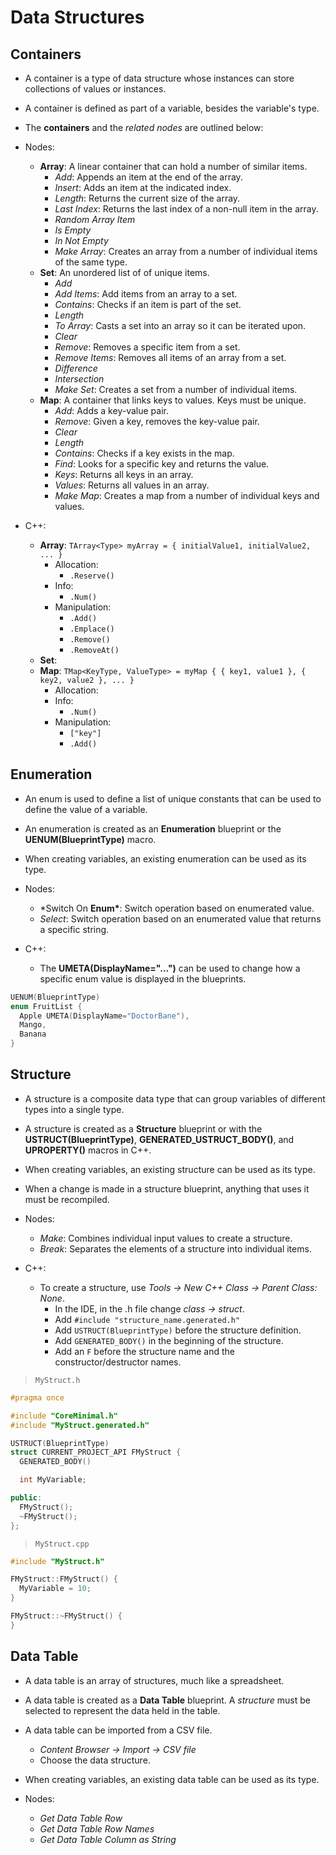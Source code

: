 # Data Structures

## Containers

- A container is a type of data structure whose instances can store collections of values or instances.
- A container is defined as part of a variable, besides the variable's type.
- The **containers** and the _related nodes_ are outlined below:

- Nodes:
  - **Array**: A linear container that can hold a number of similar items.
    - _Add_: Appends an item at the end of the array.
    - _Insert_: Adds an item at the indicated index.
    - _Length_: Returns the current size of the array.
    - _Last Index_: Returns the last index of a non-null item in the array.
    - _Random Array Item_
    - _Is Empty_
    - _In Not Empty_
    - _Make Array_: Creates an array from a number of individual items of the same type.
  - **Set**: An unordered list of of unique items.
    - _Add_
    - _Add Items_: Add items from an array to a set.
    - _Contains_: Checks if an item is part of the set.
    - _Length_
    - _To Array_: Casts a set into an array so it can be iterated upon.
    - _Clear_
    - _Remove_: Removes a specific item from a set.
    - _Remove Items_: Removes all items of an array from a set.
    - _Difference_
    - _Intersection_
    - _Make Set_: Creates a set from a number of individual items.
  - **Map**: A container that links keys to values. Keys must be unique.
    - _Add_: Adds a key-value pair.
    - _Remove_: Given a key, removes the key-value pair.
    - _Clear_
    - _Length_
    - _Contains_: Checks if a key exists in the map.
    - _Find_: Looks for a specific key and returns the value.
    - _Keys_: Returns all keys in an array.
    - _Values_: Returns all values in an array.
    - _Make Map_: Creates a map from a number of individual keys and values.

- C++:
  - **Array**: `TArray<Type> myArray = { initialValue1, initialValue2, ... }`
    - Allocation:
      - `.Reserve()`
    - Info:
      - `.Num()`
    - Manipulation:
      - `.Add()`
      - `.Emplace()`
      - `.Remove()`
      - `.RemoveAt()`
  - **Set**:
  - **Map**: `TMap<KeyType, ValueType> = myMap { { key1, value1 }, { key2, value2 }, ... }`
    - Allocation:
    - Info:
      - `.Num()`
    - Manipulation:
      - `["key"]`
      - `.Add()`

## Enumeration

- An enum is used to define a list of unique constants that can be used to define the value of a variable.
- An enumeration is created as an **Enumeration** blueprint or the **UENUM(BlueprintType)** macro.
- When creating variables, an existing enumeration can be used as its type.

- Nodes:
  - \*Switch On **Enum\***: Switch operation based on enumerated value.
  - _Select_: Switch operation based on an enumerated value that returns a specific string.

- C++:
  - The **UMETA(DisplayName="...")** can be used to change how a specific enum value is displayed in the blueprints.

```c++
UENUM(BlueprintType)
enum FruitList {
  Apple UMETA(DisplayName="DoctorBane"),
  Mango,
  Banana
}
```

## Structure

- A structure is a composite data type that can group variables of different types into a single type.
- A structure is created as a **Structure** blueprint or with the **USTRUCT(BlueprintType)**, **GENERATED_USTRUCT_BODY()**, and **UPROPERTY()** macros in C++.
- When creating variables, an existing structure can be used as its type.
- When a change is made in a structure blueprint, anything that uses it must be recompiled.

- Nodes:
  - _Make_: Combines individual input values to create a structure.
  - _Break_: Separates the elements of a structure into individual items.

- C++:
  - To create a structure, use _Tools -> New C++ Class -> Parent Class: None_.
    - In the IDE, in the .h file change _class -> struct_.
    - Add `#include "structure_name.generated.h"`
    - Add `USTRUCT(BlueprintType)` before the structure definition.
    - Add `GENERATED_BODY()` in the beginning of the structure.
    - Add an `F` before the structure name and the constructor/destructor names.

> `MyStruct.h`

```c++
#pragma once

#include "CoreMinimal.h"
#include "MyStruct.generated.h"

USTRUCT(BlueprintType)
struct CURRENT_PROJECT_API FMyStruct {
  GENERATED_BODY()

  int MyVariable;

public:
  FMyStruct();
  ~FMyStruct();
};
```

> `MyStruct.cpp`

```c++
#include "MyStruct.h"

FMyStruct::FMyStruct() {
  MyVariable = 10;
}

FMyStruct::~FMyStruct() {
}
```

## Data Table

- A data table is an array of structures, much like a spreadsheet.
- A data table is created as a **Data Table** blueprint. A _structure_ must be selected to represent the data held in the table.
- A data table can be imported from a CSV file.
  - _Content Browser -> Import -> CSV file_
  - Choose the data structure.
- When creating variables, an existing data table can be used as its type.

- Nodes:
  - _Get Data Table Row_
  - _Get Data Table Row Names_
  - _Get Data Table Column as String_
